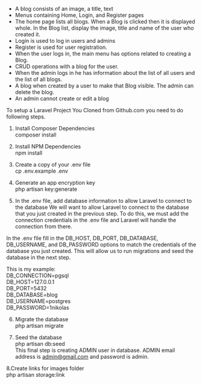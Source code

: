 * A blog consists of an image, a title, text
* Menus containing Home, Login, and Register pages
* The home page lists all blogs. When a Blog is clicked then it is displayed whole. In the Blog list, display the image, title and name of the user who created it.
* Login is used to log in users and admins
* Register is used for user registration.
* When the user logs in, the main menu has options related to creating a Blog.
* CRUD operations with a blog for the user.
* When the admin logs in he has information about the list of all users and the list of all blogs.
* A blog when created by a user to make that Blog visible. The admin can delete the blog.
* An admin cannot create or edit a blog


To setup a Laravel Project You Cloned from Github.com you need to do following steps. 

1. Install Composer Dependencies<br>  composer install

2. Install NPM Dependencies<br>  npm install

3. Create a copy of your .env file<br>  cp .env.example .env

4. Generate an app encryption key<br>  php artisan key:generate

5. In the .env file, add database information to allow Laravel to connect to the database
We will want to allow Laravel to connect to the database that you just created in the previous step. To do this, we must add the connection credentials in the .env file and Laravel will handle the connection from there.

In the .env file fill in the DB_HOST, DB_PORT, DB_DATABASE, DB_USERNAME, and DB_PASSWORD options to match the credentials of the database you just created. This will allow us to run migrations and seed the database in the next step.<br>

This is my example:<br>
DB_CONNECTION=pgsql<br>
DB_HOST=127.0.0.1<br>
DB_PORT=5432<br>
DB_DATABASE=blog<br>
DB_USERNAME=postgres<br>
DB_PASSWORD=1nikolas<br>


6. Migrate the database<br>  php artisan migrate

7. Seed the database<br>  php artisan db:seed<br>
This final step is creating ADMIN user in database. ADMIN email address is admin@gmail.com and password is admin.<br>

8.Create links for images folder  
php artisan storage:link



